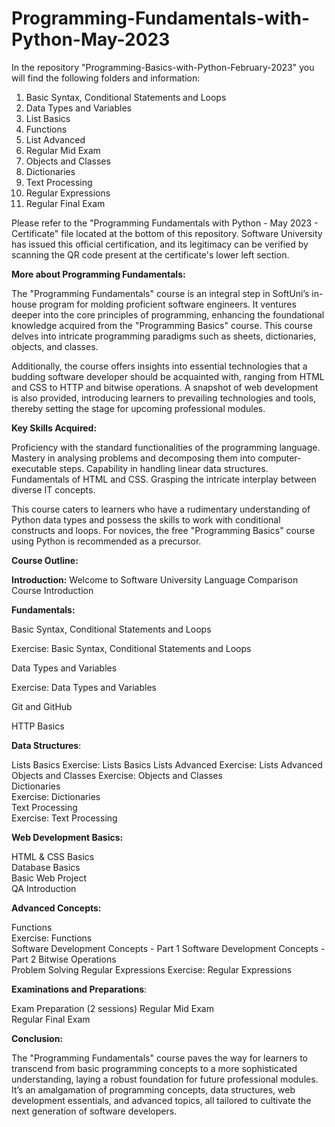 # Programming-Fundamentals-with-Python-May-2023

In the repository "Programming-Basics-with-Python-February-2023" you will find the following folders and information:

1. Basic Syntax, Conditional Statements and Loops
2. Data Types and Variables
3. List Basics
4. Functions
5. List Advanced
6. Regular Mid Exam
7. Objects and Classes
8. Dictionaries
9. Text Processing
10. Regular Expressions
11. Regular Final Exam

Please refer to the "Programming Fundamentals with Python - May 2023 - Certificate" file 
located at the bottom of this repository. Software University has issued this official certification, 
and its legitimacy can be verified by scanning the QR code present at the certificate's lower left section.

**More about Programming Fundamentals:**

The "Programming Fundamentals" course is an integral step in SoftUni’s in-house program for molding proficient software engineers. 
It ventures deeper into the core principles of programming, enhancing the foundational knowledge acquired from the "Programming Basics" course. 
This course delves into intricate programming paradigms such as sheets, dictionaries, objects, and classes.

Additionally, the course offers insights into essential technologies that a budding software developer should be acquainted with, ranging from HTML and CSS 
to HTTP and bitwise operations. A snapshot of web development is also provided, introducing learners to prevailing technologies and tools, thereby setting 
the stage for upcoming professional modules.

**Key Skills Acquired:**

Proficiency with the standard functionalities of the programming language.
Mastery in analysing problems and decomposing them into computer-executable steps.
Capability in handling linear data structures.
Fundamentals of HTML and CSS.
Grasping the intricate interplay between diverse IT concepts.

This course caters to learners who have a rudimentary understanding of Python data types and possess the skills to work with conditional constructs and loops. 
For novices, the free "Programming Basics" course using Python is recommended as a precursor.

**Course Outline:**

**Introduction:**
  Welcome to Software University
  Language Comparison
  Course Introduction
  
**Fundamentals:**

  Basic Syntax, Conditional Statements and Loops
  
  Exercise: Basic Syntax, Conditional Statements and Loops
  
  Data Types and Variables
  
  Exercise: Data Types and Variables
  
  Git and GitHub
  
  HTTP Basics
  
  
  **Data Structures**:
  
  Lists Basics
  Exercise: Lists Basics
  Lists Advanced
  Exercise: Lists Advanced  
  Objects and Classes 
  Exercise: Objects and Classes  
  Dictionaries  
  Exercise: Dictionaries  
  Text Processing  
  Exercise: Text Processing
  
  
**Web Development Basics:**


  HTML & CSS Basics  
  Database Basics  
  Basic Web Project  
  QA Introduction

  
  **Advanced Concepts:**

  
  Functions  
  Exercise: Functions  
  Software Development Concepts - Part 1
  Software Development Concepts - Part 2 
  Bitwise Operations  
  Problem Solving 
  Regular Expressions 
  Exercise: Regular Expressions
  
  
  **Examinations and Preparations**:
  
  
  Exam Preparation (2 sessions) 
  Regular Mid Exam  
  Regular Final Exam
  

**Conclusion:**

The "Programming Fundamentals" course paves the way for learners to transcend from basic programming concepts to a more sophisticated understanding,
laying a robust foundation for future professional modules. It’s an amalgamation of programming concepts, data structures, web development essentials, 
and advanced topics, all tailored to cultivate the next generation of software developers.

